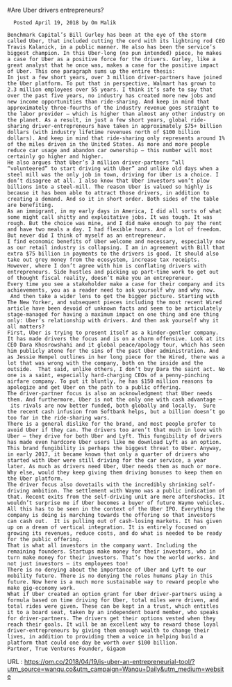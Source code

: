   
#Are Uber drivers entrepreneurs?

      Posted April 19, 2018 by Om Malik
  
    Benchmark Capital’s Bill Gurley has been at the eye of the storm called Uber, that included cutting the cord with its lightning rod CEO Travis Kalanick, in a public manner. He also has been the service’s biggest champion. In this Uber-long (no pun intended) piece, he makes a case for Uber as a positive force for the drivers. Gurley, like a great analyst that he once was, makes a case for the positive impact of Uber. This one paragraph sums up the entire thesis:  
    In just a few short years, over 3 million driver-partners have joined the Uber platform. To put that in perspective, Walmart has grown to 2.3 million employees over 55 years. I think it’s safe to say that over the past five years, no industry has created more new jobs and new income opportunities than ride-sharing. And keep in mind that approximately three-fourths of the industry revenue goes straight to the labor provider — which is higher than almost any other industry on the planet. As a result, in just a few short years, global ride-sharing driver-entrepreneurs have taken in approximately $75+ billion dollars (with industry lifetime revenues north of $100 billion dollars). And keep in mind that ride-sharing only represents around 1% of the miles driven in the United States. As more and more people reduce car usage and abandon car ownership — this number will most certainly go higher and higher.  
    He also argues that Uber’s 3 million driver-partners “all “volunteered” to start driving with Uber” and unlike old days when a steel mill was the only job in town, driving for Uber is a choice. I don’t disagree at all. I also know that Uber investors won’t plow billions into a steel-mill. The reason Uber is valued so highly is because it has been able to attract those drivers, in addition to creating a demand. And so it in short order. Both sides of the table are benefiting.  
    As an immigrant, in my early days in America, I did all sorts of what some might call shitty and exploitative jobs. It was tough. It was rough. But the choice was mine, and I did make enough to pay the rent and have two meals a day. I had flexible hours. And a lot of freedom. But never did I think of myself as an entrepreneur.  
    I find economic benefits of Uber welcome and necessary, especially now as our retail industry is collapsing. I am in agreement with Bill that extra $75 billion in payments to the drivers is good. It should also take out grey money from the ecosystem, increase tax receipts. However, where I don’t agree with him is conflating drivers with entrepreneurs. Side hustles and picking up part-time work to get out of thought fiscal reality, doesn’t make you an entrepreneur.  
    Every time you see a stakeholder make a case for their company and its achievements, you as a reader need to ask yourself why and why now.  And then take a wider lens to get the bigger picture. Starting with The New Yorker, and subsequent pieces including the most recent Wired article have been devoid of unknown facts and seem to be articulately stage-managed for having a maximum impact on one thing and one thing only: Uber’s relationship with drivers. And then ask yourself why it all matters?  
    First, Uber is trying to present itself as a kinder-gentler company. It has made drivers the focus and is on a charm offensive. Look at its CEO Dara Khosrowshahi and it global peace/apology tour, which has seen him publicly atone for the sins of the past Uber administration. And as Jessie Hempel outlines in her long piece for the Wired, there was a lot that was wrong with the company, both on the inside and the outside.  That said, unlike others, I don’t buy Dara the saint act. No one is a saint, especially hard-charging CEOs of a penny-pinching airfare company. To put it bluntly, he has $150 million reasons to apologize and get Uber on the path to a public offering.  
    The driver-partner focus is also an acknowledgment that Uber needs them. And furthermore, Uber is not the only one with cash advantage —  its rivals are now better funded, both globally and locally.  Sure the recent cash infusion from Softbank helps, but a billion doesn’t go too far in the ride-sharing wars.  
    There is a general dislike for the brand, and most people prefer to avoid Uber if they can. The drivers too aren’t that much in love with Uber — they drive for both Uber and Lyft. This fungibility of drivers has made even hardcore Uber users like me download Lyft as an option. This brand fungibility is perhaps the biggest threat to Uber. Anyway, in early 2017, it became known that only a quarter of drivers who started with Uber were still driving for the car service, a year later. As much as drivers need Uber, Uber needs them as much or more. Why else, would they keep giving them driving bonuses to keep them on the Uber platform.  
    The driver focus also dovetails with the incredibly shrinking self-driving ambition. The settlement with Waymo was a public indication of that. Recent exits from the self-driving unit are mere aftershocks. It wouldn’t surprise me if Uber becomes a buyer of future Waymo vehicles.  
    All this has to be seen in the context of the Uber IPO. Everything the company is doing is marching towards the offering so that investors can cash out.  It is pulling out of cash-losing markets. It has given up on a dream of vertical integration. It is entirely focused on growing its revenues, reduce costs, and do what is needed to be ready for the public offering.  
    That is what all investors in the company want. Including the remaining founders. Startups make money for their investors, who in turn make money for their investors. That’s how the world works. And not just investors — its employees too!  
    There is no denying about the importance of Uber and Lyft to our mobility future. There is no denying the roles humans play in this future. Now here is a much more sustainable way to reward people who make gig-economy work.  
    What if Uber created an option grant for Uber driver-partners using a formula based on time driving for Uber, total miles were driven, and total rides were given. These can be kept in a trust, which entitles it to a board seat, taken by an independent board member, who speaks for driver-partners. The drivers get their options vested when they reach their goals. It will be an excellent way to reward those loyal driver-entrepreneurs by giving them enough wealth to change their lives, in addition to providing them a voice in helping build a platform that could one day be worth over $100 billion.  
    Partner, True Ventures Founder, Gigaom  
    
  URL : https://om.co/2018/04/19/is-uber-an-entrepreneurial-tool/?utm_source=wanqu.co&utm_campaign=Wanqu+Daily&utm_medium=website